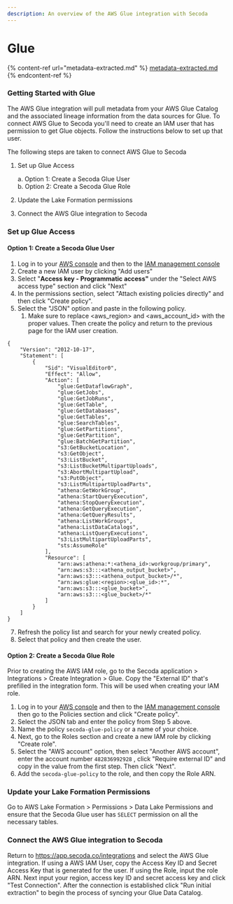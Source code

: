 ```yaml
---
description: An overview of the AWS Glue integration with Secoda
---
```


# Glue

{% content-ref url="metadata-extracted.md" %}
[metadata-extracted.md](metadata-extracted.md)
{% endcontent-ref %}

### Getting Started with Glue&#x20;

The AWS Glue integration will pull metadata from your AWS Glue Catalog and the associated lineage information from the data sources for Glue. To connect AWS Glue to Secoda you'll need to create an IAM user that has permission to get Glue objects. Follow the instructions below to set up that user.

The following steps are taken to connect AWS Glue to Secoda

1.  Set up Glue Access

    a. Option 1: Create a Secoda Glue User\
    b. Option 2: Create a Secoda Glue Role&#x20;
2. Update the Lake Formation permissions
3. Connect the AWS Glue integration to Secoda

### Set up Glue Access

#### Option 1: Create a Secoda Glue User

1. Log in to your [AWS console](https://us-east-1.console.aws.amazon.com/console/home?region=us-east-1) and then to the [IAM management console](https://us-east-1.console.aws.amazon.com/iamv2/home?region=us-east-1#/home)
2. Create a new IAM user by clicking "Add users"
3. Select "**Access key - Programmatic access"** under the "Select AWS access type" section and click "Next"
4. In the permissions section, select "Attach existing policies directly" and then click "Create policy".
5. Select the "JSON" option and paste in the following policy.&#x20;
   1. Make sure to replace \<aws\_region> and \<aws\_account\_id> with the proper values. Then create the policy and return to the previous page for the IAM user creation.

```
{
    "Version": "2012-10-17",
    "Statement": [
        {
            "Sid": "VisualEditor0",
            "Effect": "Allow",
            "Action": [
                "glue:GetDataflowGraph",
                "glue:GetJobs",
                "glue:GetJobRuns",
                "glue:GetTable",
                "glue:GetDatabases",
                "glue:GetTables",
                "glue:SearchTables",
                "glue:GetPartitions",
                "glue:GetPartition",
                "glue:BatchGetPartition",
                "s3:GetBucketLocation",
                "s3:GetObject",
                "s3:ListBucket",
                "s3:ListBucketMultipartUploads",
                "s3:AbortMultipartUpload",
                "s3:PutObject",
                "s3:ListMultipartUploadParts",
                "athena:GetWorkGroup",
                "athena:StartQueryExecution",
                "athena:StopQueryExecution",
                "athena:GetQueryExecution",
                "athena:GetQueryResults",
                "athena:ListWorkGroups",
                "athena:ListDataCatalogs",
                "athena:ListQueryExecutions",
                "s3:ListMultipartUploadParts",
                "sts:AssumeRole"
            ],
            "Resource": [
                "arn:aws:athena:*:<athena_id>:workgroup/primary",
                "arn:aws:s3:::<athena_output_bucket>",
                "arn:aws:s3:::<athena_output_bucket>/*",
                "arn:aws:glue:<region>:<glue_id>:*",
                "arn:aws:s3:::<glue_bucket>",
                "arn:aws:s3:::<glue_bucket>/*"
            ]
        }
    ]
}
```

7. Refresh the policy list and search for your newly created policy.&#x20;
8. Select that policy and then create the user.&#x20;

#### Option 2: Create a Secoda Glue Role

Prior to creating the AWS IAM role, go to the Secoda application > Integrations > Create Integration > Glue. Copy the "External ID" that's prefilled in the integration form. This will be used when creating your IAM role.

1. Log in to your [AWS console](https://us-east-1.console.aws.amazon.com/console/home?region=us-east-1) and then to the [IAM management console](https://us-east-1.console.aws.amazon.com/iamv2/home?region=us-east-1#/home) then go to the Policies section and click "Create policy".&#x20;
2. Select the JSON tab and enter the policy from Step 5 above.&#x20;
3. Name the policy `secoda-glue-policy` or a name of your choice.
4. Next, go to the Roles section and create a new IAM role by clicking "Create role".
5. Select the "AWS account" option, then select "Another AWS account", enter the account number `482836992928` , click "Require external ID" and copy in the value from the first step. Then click "Next".
6. Add the `secoda-glue-policy` to the role, and then copy the Role ARN.

### Update your Lake Formation Permissions

Go to AWS Lake Formation > Permissions > Data Lake Permissions and ensure that the Secoda Glue user has `SELECT` permission on all the necessary tables.

### Connect the AWS Glue integration to Secoda

Return to https://app.secoda.co/integrations and select the AWS Glue integration. If using a AWS IAM User, copy the Access Key ID and Secret Access Key that is generated for the user. If using the Role, input the role ARN. Next input your region, access key ID and secret access key and click "Test Connection". After the connection is established click "Run initial extraction" to begin the process of syncing your Glue Data Catalog.&#x20;

